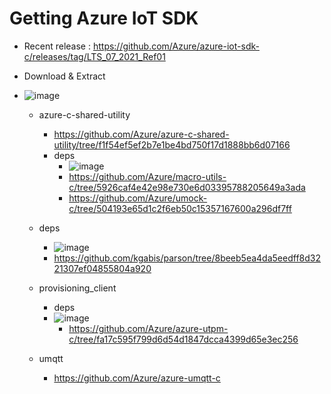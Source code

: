 # Getting Azure IoT SDK 
- Recent release : https://github.com/Azure/azure-iot-sdk-c/releases/tag/LTS_07_2021_Ref01
- Download & Extract
- ![image](https://user-images.githubusercontent.com/6334864/137651943-2f71b3c5-9244-4791-b765-64aa461f18ce.png)

  - azure-c-shared-utility
    - https://github.com/Azure/azure-c-shared-utility/tree/f1f54ef5ef2b7e1be4bd750f17d1888bb6d07166
    - deps
      - ![image](https://user-images.githubusercontent.com/6334864/137650814-f33e6f72-14de-436b-9bf5-4428804682bd.png)
      - https://github.com/Azure/macro-utils-c/tree/5926caf4e42e98e730e6d03395788205649a3ada
      - https://github.com/Azure/umock-c/tree/504193e65d1c2f6eb50c15357167600a296df7ff
  - deps
    -  ![image](https://user-images.githubusercontent.com/6334864/137651352-93ee939b-4d3e-471f-89b8-a3fc823e69a8.png)
    - https://github.com/kgabis/parson/tree/8beeb5ea4da5eedff8d3221307ef04855804a920
  - provisioning_client
    - deps
    - ![image](https://user-images.githubusercontent.com/6334864/137652055-d8797e40-e219-4c8d-9dbf-6a72e5c61393.png)
      - https://github.com/Azure/azure-utpm-c/tree/fa17c595f799d6d54d1847dcca4399d65e3ec256

  - umqtt
    - https://github.com/Azure/azure-umqtt-c
